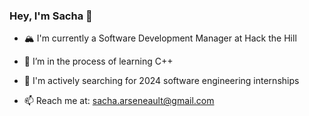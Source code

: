 ### Hey, I'm Sacha 🦕

<!--
**xsachax/xsachax** is a ✨ _special_ ✨ repository because its `README.md` (this file) appears on your GitHub profile.
Here are some ideas to get you started:
-->

- 🏔️ I'm currently a Software Development Manager at Hack the Hill

- 🌱 I’m in the process of learning C++

- 🤔 I'm actively searching for 2024 software engineering internships

- 📫 Reach me at: sacha.arseneault@gmail.com

<!-- GITHUB STATS
![GitHub stats](https://github-readme-stats.vercel.app/api?username=xsachax&show_icons=true&theme=tokyonight)
-->

<!-- 
MOST USED LANGUAGES
![Top Langs](https://github-readme-stats.vercel.app/api/top-langs/?username=xsachax&theme=tokyonight)
-->
